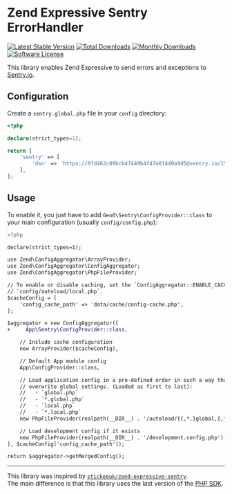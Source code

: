 # Zend Expressive Sentry ErrorHandler

[![Latest Stable Version](https://poser.pugx.org/geo6/zend-expressive-sentry/v/stable)](https://packagist.org/packages/geo6/zend-expressive-sentry)
[![Total Downloads](https://poser.pugx.org/geo6/zend-expressive-sentry/downloads)](https://packagist.org/packages/geo6/zend-expressive-sentry)
[![Monthly Downloads](https://poser.pugx.org/geo6/zend-expressive-sentry/d/monthly.png)](https://packagist.org/packages/geo6/zend-expressive-sentry)
[![Software License](https://img.shields.io/badge/license-GPL--3.0-brightgreen.svg)](LICENSE)

This library enables Zend Expressive to send errors and exceptions to [Sentry.io](https://sentry.io/).

## Configuration

Create a `sentry.global.php` file in your `config` directory:

```php
<?php

declare(strict_types=1);

return [
    'sentry' => [
        'dsn' => 'https://0fd462c09bcb47449b4f47e01440a9d5@sentry.io/1532400',
    ],
];
```

## Usage

To enable it, you just have to add `Geo6\Sentry\ConfigProvider::class` to your main configuration (usually `config/config.php`):

```diff
<?php

declare(strict_types=1);

use Zend\ConfigAggregator\ArrayProvider;
use Zend\ConfigAggregator\ConfigAggregator;
use Zend\ConfigAggregator\PhpFileProvider;

// To enable or disable caching, set the `ConfigAggregator::ENABLE_CACHE` boolean in
// `config/autoload/local.php`.
$cacheConfig = [
    'config_cache_path' => 'data/cache/config-cache.php',
];

$aggregator = new ConfigAggregator([
+     App\Sentry\ConfigProvider::class,

    // Include cache configuration
    new ArrayProvider($cacheConfig),

    // Default App module config
    App\ConfigProvider::class,

    // Load application config in a pre-defined order in such a way that local settings
    // overwrite global settings. (Loaded as first to last):
    //   - `global.php`
    //   - `*.global.php`
    //   - `local.php`
    //   - `*.local.php`
    new PhpFileProvider(realpath(__DIR__) . '/autoload/{{,*.}global,{,*.}local}.php'),

    // Load development config if it exists
    new PhpFileProvider(realpath(__DIR__) . '/development.config.php'),
], $cacheConfig['config_cache_path']);

return $aggregator->getMergedConfig();
```



---

This library was inspired by [`stickeeuk/zend-expressive-sentry`](https://github.com/stickeeuk/zend-expressive-sentry).  
The main difference is that this library uses the last version of the [PHP SDK](https://docs.sentry.io/clients/php/).